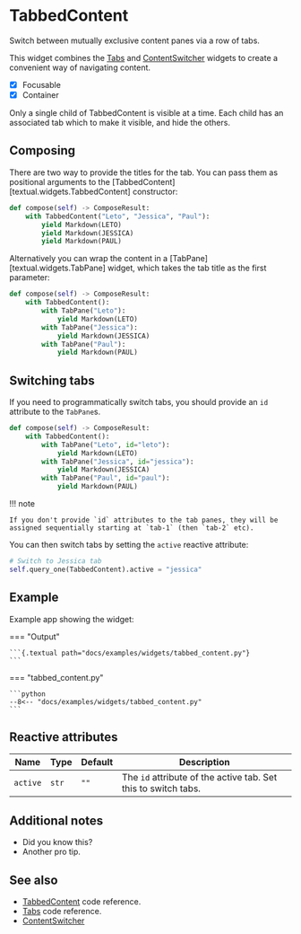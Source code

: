 # TabbedContent

Switch between mutually exclusive content panes via a row of tabs.

This widget combines the [Tabs](../widgets/tabs.md) and [ContentSwitcher](../widgets/content_switcher.md) widgets to create a convenient way of navigating content.

- [x] Focusable
- [x] Container

Only a single child of TabbedContent is visible at a time.
Each child has an associated tab which to make it visible, and hide the others.

## Composing

There are two way to provide the titles for the tab.
You can pass them as positional arguments to the [TabbedContent][textual.widgets.TabbedContent] constructor:

```python
def compose(self) -> ComposeResult:
    with TabbedContent("Leto", "Jessica", "Paul"):
        yield Markdown(LETO)
        yield Markdown(JESSICA)
        yield Markdown(PAUL)
```

Alternatively you can wrap the content in a [TabPane][textual.widgets.TabPane] widget, which takes the tab title as the first parameter:

```python
def compose(self) -> ComposeResult:
    with TabbedContent():
        with TabPane("Leto"):
            yield Markdown(LETO)
        with TabPane("Jessica"):
            yield Markdown(JESSICA)
        with TabPane("Paul"):
            yield Markdown(PAUL)
```

## Switching tabs

If you need to programmatically switch tabs, you should provide an `id` attribute to the `TabPane`s.

```python
def compose(self) -> ComposeResult:
    with TabbedContent():
        with TabPane("Leto", id="leto"):
            yield Markdown(LETO)
        with TabPane("Jessica", id="jessica"):
            yield Markdown(JESSICA)
        with TabPane("Paul", id="paul"):
            yield Markdown(PAUL)
```

!!! note

    If you don't provide `id` attributes to the tab panes, they will be assigned sequentially starting at `tab-1` (then `tab-2` etc).

You can then switch tabs by setting the `active` reactive attribute:

```python
# Switch to Jessica tab
self.query_one(TabbedContent).active = "jessica"
```

## Example

Example app showing the widget:

=== "Output"

    ```{.textual path="docs/examples/widgets/tabbed_content.py"}
    ```

=== "tabbed_content.py"

    ```python
    --8<-- "docs/examples/widgets/tabbed_content.py"
    ```

## Reactive attributes

| Name     | Type  | Default | Description                                                    |
| -------- | ----- | ------- | -------------------------------------------------------------- |
| `active` | `str` | `""`    | The `id` attribute of the active tab. Set this to switch tabs. |



## Additional notes

- Did you know this?
- Another pro tip.


## See also

- [TabbedContent](../api/tabbed_content.md) code reference.
- [Tabs](../api/tabs.md) code reference.
- [ContentSwitcher](../ap/../api/content_switcher.md)
